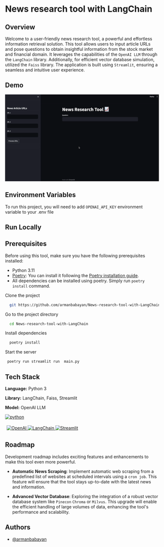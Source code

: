 


# News research tool with LangChain

## Overview

Welcome to a user-friendly news research tool, a powerful and effortless information retrieval solution. This tool allows users to input article URLs and pose questions to obtain insightful information from the stock market and financial domain. It leverages the capabilities of the `OpenAI LLM`  through the `LangChain` library. Additionally, for efficient vector database simulation, utilized the `Faiss` library. The application is built using `Streamlit`, ensuring a seamless and intuitive user experience.


## Demo
![](images/demo.gif)


## Environment Variables

To run this project, you will need to add `OPENAI_API_KEY` environment variable to your .env file




## Run Locally

## Prerequisites

Before using this tool, make sure you have the following prerequisites installed:

- Python 3.11
- [Poetry](https://python-poetry.org/): You can install it following the [Poetry installation guide](https://python-poetry.org/docs/#installation).
- All dependencies can be installed using poetry. Simply run `poetry install` command.

Clone the project

```bash
  git https://github.com/armanbabayan/News-research-tool-with-LangChain.git
```

Go to the project directory

```bash
  cd News-research-tool-with-LangChain
```

Install dependencies

```bash
  poetry install
```

Start the server

```bash
 poetry run streamlit run  main.py
```


## Tech Stack
**Language:**  Python 3

**Library:** LangChain, Faiss, Streamlit

**Model:** OpenAI LLM

[![python](https://camo.githubusercontent.com/3cdf9577401a2c7dceac655bbd37fb2f3ee273a457bf1f2169c602fb80ca56f8/68747470733a2f2f666f7274686562616467652e636f6d2f696d616765732f6261646765732f6d6164652d776974682d707974686f6e2e737667)](https://www.python.org/)  

<div style="flex: 50%; padding: 5px;">
  <a href="https://openai.com/">
    <img src="https://venturebeat.com/wp-content/uploads/2019/03/openai-1.png?fit=2400%2C1000&strip=all" alt="OpenAI" style="width:10%;">
  </a>
  <a href="https://www.langchain.com/">
    <img src="https://avatars.githubusercontent.com/u/126733545?s=48&v=4" alt="LangChain" style="width:10%;">
  </a>
  <a href="https://streamlit.io/">
    <img src="https://avatars.githubusercontent.com/u/45109972?s=200&v=4" alt="Streamlit" style="width:10%;">
  </a>
</div>

## Roadmap

Development roadmap includes exciting features and enhancements to make this tool even more powerful.

- **Automatic News Scraping**: Implement automatic web scraping from a predefined list of websites at scheduled intervals using a `cron job`. This feature will ensure that the tool stays up-to-date with the latest news and information.

- **Advanced Vector Database**: Exploring the integration of a robust vector database system like `Pinecon` `Chroma` or `Milvus`. This upgrade will enable the efficient handling of large volumes of data, enhancing the tool's performance and scalability.

## Authors

- [@armanbabayan](https://github.com/armanbabayan)

